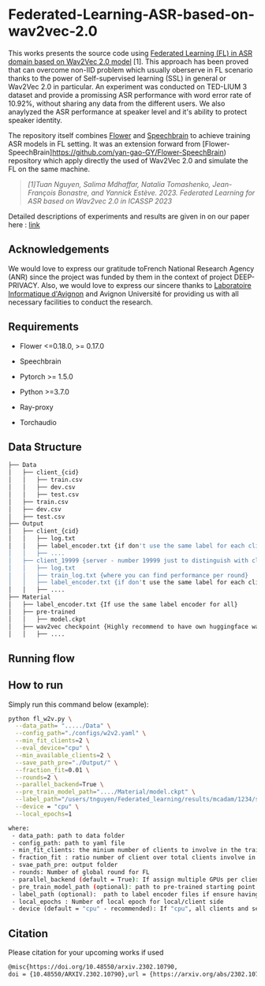 # Federated-Learning-ASR-based-on-wav2vec-2.0

This works presents the source code using [Federated Learning (FL) in ASR domain based on Wav2Vec 2.0 model](https://arxiv.org/pdf/2302.10790.pdf) [1]. This approach has been proved that can overcome non-IID problem which usually oberserve in FL scenario thanks to the power of Self-supervised learning (SSL) in general or Wav2Vec 2.0 in particular. An experiment was conducted on TED-LIUM 3 dataset and provide a promissing ASR performance with word error rate of 10.92%, without sharing any data from the different users. We also anaylyzed the ASR performance at speaker level and it's ability to protect speaker identity.

The repository itself combines [Flower](https://flower.dev) and [Speechbrain](https://speechbrain.github.io) to achieve training ASR models in FL setting. It was an extension forward from [Flower-SpeechBrain]https://github.com/yan-gao-GY/Flower-SpeechBrain) repository which apply directly the used of Wav2Vec 2.0 and simulate the FL on the same machine. 


> *[1]Tuan Nguyen, Salima Mdhaffar, Natalia Tomashenko, Jean-François Bonastre, and Yannick Estève. 2023. Federated Learning for ASR based on Wav2vec 2.0 in ICASSP 2023*

Detailed descriptions of experiments and results are given in on our paper here : [link](https://arxiv.org/abs/2302.10790)


## Acknowledgements

We would love to express our gratitude toFrench National Research Agency (ANR) since the project was funded by them in the context of project DEEP-PRIVACY. 
Also, we would love to express our sincere thanks to [Laboratoire Informatique d'Avignon](https://liavignon.fr) and Avignon Université for providing us with all necessary facilities to conduct the research.

## Requirements

* Flower <=0.18.0, >= 0.17.0

* Speechbrain

* Pytorch >= 1.5.0

* Python >=3.7.0

* Ray-proxy

* Torchaudio

## Data Structure
```bash
├── Data
│   ├── client_{cid}
│   │   ├── train.csv
│   │   ├── dev.csv
│   │   ├── test.csv
│   ├── train.csv
│   ├── dev.csv
│   ├── test.csv
├── Output
│   ├── client_{cid}
│   │   ├── log.txt
│   │   ├── label_encoder.txt {if don't use the same label for each client and server}
│   │   ├── ....
│   ├── client_19999 {server - number 19999 just to distinguish with client cid. You can choose any number in the py file.}
│   │   ├── log.txt
│   │   ├── train_log.txt {where you can find performance per round}
│   │   ├── label_encoder.txt {if don't use the same label for each client and server}
│   │   ├── ....
├── Material
│   ├── label_encoder.txt {If use the same label encoder for all}
│   ├── pre-trained
│   │   ├── model.ckpt
│   ├── wav2vec checkpoint {Highly recommend to have own huggingface wav2vec2 checkpoint to avoid repeat download wav2vec2}
│   │   ├── ....

```

## Running flow
## How to run

Simply run this command below (example):
```bash
python fl_w2v.py \
  --data_path= "...../Data" \
  --config_path="./configs/w2v2.yaml" \
  --min_fit_clients=2 \
  --eval_device="cpu" \
  --min_available_clients=2 \
  --save_path_pre="./Output/" \
  --fraction_fit=0.01 \
  --rounds=2 \
  --parallel_backend=True \
  --pre_train_model_path="..../Material/model.ckpt" \
  --label_path="/users/tnguyen/Federated_learning/results/mcadam/1234/save/label_encoder.txt" \
  --device = "cpu" \
  --local_epochs=1

where: 
 - data_path: path to data folder
 - config_path: path to yaml file
 - min_fit_clients: the minium number of clients to involve in the training per round
 - fraction_fit : ratio number of client over total clients involve in the training per round
 - svae_path_pre: output folder
 - rounds: Number of global round for FL
 - parallel_backend (default = True): If assign multiple GPUs per client
 - pre_train_model_path (optional): path to pre-trained starting point (in case of resume training or having pre-trained on ASR task as starting point)
 - label_path (optional):  path to label encoder files if ensure having same encoder for all
 - local_epochs : Number of local epoch for local/client side
 - device (default = "cpu" - recommended): If "cpu", all clients and server are initialized on CPU and only pump to GPUs if needed in order to ensure enough GPUs memmory. If dataset is small or on small scale, could switch to "cuda" which will be faster (to avoid switing GPU and CPU time).
```
## Citation
Please citation for your upcoming works if used
```bash
@misc{https://doi.org/10.48550/arxiv.2302.10790,
doi = {10.48550/ARXIV.2302.10790},url = {https://arxiv.org/abs/2302.10790}, author = {Nguyen, Tuan and Mdhaffar, Salima and Tomashenko, Natalia and Bonastre, Jean-François and Estève, Yannick}, keywords = {Audio and Speech Processing (eess.AS), Machine Learning (cs.LG), Sound (cs.SD), FOS: Electrical engineering, electronic engineering, information engineering, FOS: Electrical engineering, electronic engineering, information engineering, FOS: Computer and information sciences, FOS: Computer and information sciences},title = {Federated Learning for ASR based on Wav2vec 2.0}, publisher = {arXiv},year = {2023},copyright = {Creative Commons Attribution 4.0 International}}

```
